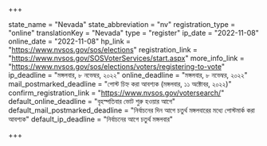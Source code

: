 +++

state_name = "Nevada"
state_abbreviation = "nv"
registration_type = "online"
translationKey = "Nevada"
type = "register"
ip_date = "2022-11-08"
online_date = "2022-11-08"
hp_link = "https://www.nvsos.gov/sos/elections"
registration_link = "https://www.nvsos.gov/SOSVoterServices/start.aspx"
more_info_link = "https://www.nvsos.gov/sos/elections/voters/registering-to-vote"
ip_deadline = "মঙ্গলবার, ৮ নভেম্বর, ২০২২"
online_deadline = "মঙ্গলবার, ৮ নভেম্বর, ২০২২"
mail_postmarked_deadline = "পোস্ট চিহ্ন করা আবশ্যক (মঙ্গলবার, ১১ অক্টোবর, ২০২২)"
confirm_registration_link = "https://www.nvsos.gov/votersearch/"
default_online_deadline = "বৃহস্পতিবার ভোট শুরু হওয়ার আগে"
default_mail_postmarked_deadline = "নির্বাচনের দিন আগে চতুর্থ মঙ্গলবারের মধ্যে পোস্টমার্ক করা আবশ্যক"
default_ip_deadline = "নির্বাচনের আগে চতুর্থ মঙ্গলবার"

+++
